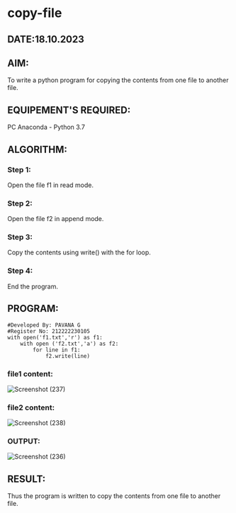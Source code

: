 # copy-file
## DATE:18.10.2023
## AIM:
To write a python program for copying the contents from one file to another file.
## EQUIPEMENT'S REQUIRED: 
PC
Anaconda - Python 3.7
## ALGORITHM: 
### Step 1:
Open the file f1 in read mode.
### Step 2: 
Open the file f2 in append mode.
### Step 3: 
Copy the contents using write() with the for loop.
### Step 4:  
End the program.
## PROGRAM:
```
#Developed By: PAVANA G
#Register No: 212222230105
with open('f1.txt','r') as f1:
    with open ('f2.txt','a') as f2:
        for line in f1:
            f2.write(line)
```
### file1 content:
![Screenshot (237)](https://github.com/gpavana/copy-file/assets/118787343/be81293d-e2ca-4da7-8f83-557e53a2c1ca)
### file2 content:
![Screenshot (238)](https://github.com/gpavana/copy-file/assets/118787343/c1d1cc7d-95e2-4242-87e6-c2e43a744ec6)
### OUTPUT:
![Screenshot (236)](https://github.com/gpavana/copy-file/assets/118787343/4a82b8f0-0883-4a34-be0d-c8d9df6b49c7)
## RESULT:
Thus the program is written to copy the contents from one file to another file.
